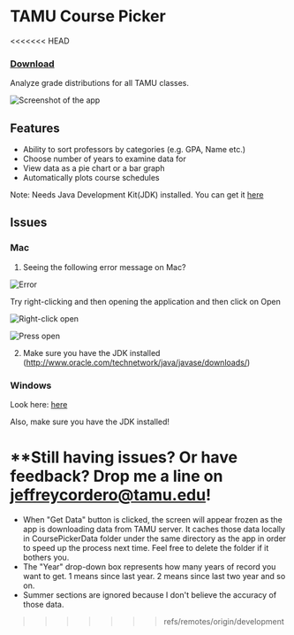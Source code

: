 # TAMU Course Picker

<<<<<<< HEAD
### **[Download](https://s3.us-east-2.amazonaws.com/coursepicker/CoursePicker.jar)**

Analyze grade distributions for all TAMU classes.

![Screenshot of the app](http://i.imgur.com/0FxgeeX.png)

## Features

* Ability to sort professors by categories (e.g. GPA, Name etc.)
* Choose number of years to examine data for
* View data as a pie chart or a bar graph
* Automatically plots course schedules
 
Note: Needs Java Development Kit(JDK) installed. You can get it [here](http://www.oracle.com/technetwork/java/javase/downloads/)

## Issues

### Mac

1. Seeing the following error message on Mac?

![Error](http://i.imgur.com/G2uBhYa.png)

Try right-clicking and then opening the application and then click on Open

![Right-click open](http://i.imgur.com/jt8jcKK.png)

![Press open](http://i.imgur.com/kVTqa01.png)

2. Make sure you have the JDK installed (http://www.oracle.com/technetwork/java/javase/downloads/)

### Windows

Look here: [here](http://stackoverflow.com/questions/8511063/how-to-run-jar-file-by-double-click-on-windows-7-64)

Also, make sure you have the JDK installed!

**Still having issues? Or have feedback? Drop me a line on jeffreycordero@tamu.edu!
=======
* When "Get Data" button is clicked, the screen will appear frozen as the app is downloading data from TAMU server. It caches those data locally in CoursePickerData folder under the same directory as the app in order to speed up the process next time. Feel free to delete the folder if it bothers you.
* The "Year" drop-down box represents how many years of record you want to get. 1 means since last year. 2 means since last two year and so on. 
* Summer sections are ignored because I don't believe the accuracy of those data.
>>>>>>> refs/remotes/origin/development
